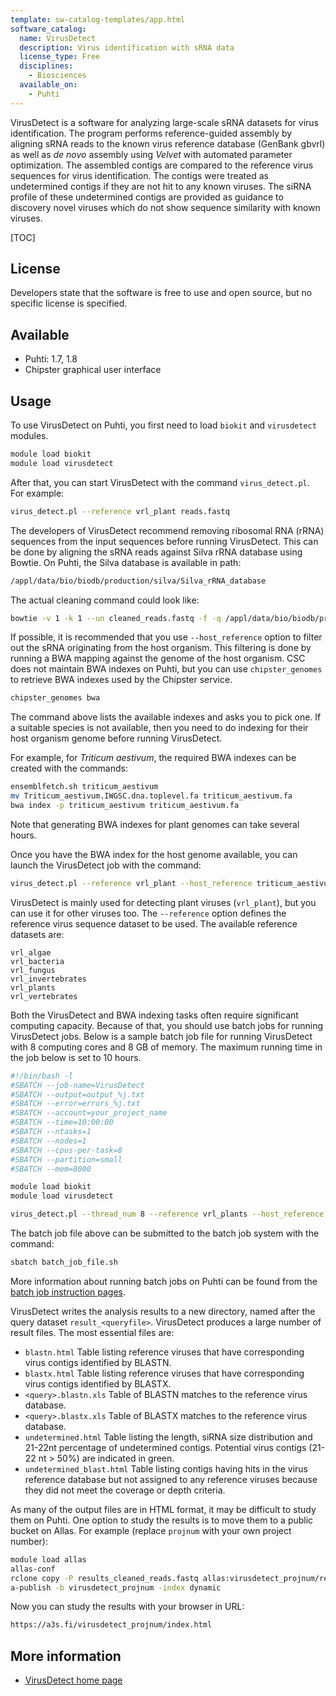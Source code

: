 ```yaml
---
template: sw-catalog-templates/app.html
software_catalog:
  name: VirusDetect
  description: Virus identification with sRNA data
  license_type: Free
  disciplines:
    - Biosciences
  available_on:
    - Puhti
---
```


VirusDetect is a software for analyzing large-scale sRNA datasets for
virus identification. The program performs reference-guided assembly by
aligning sRNA reads to the known virus reference database (GenBank
gbvrl) as well as *de novo* assembly using _Velvet_ with automated
parameter optimization. The assembled contigs are compared to the
reference virus sequences for virus identification. The contigs were
treated as undetermined contigs if they are not hit to any known
viruses. The siRNA profile of these undetermined contigs are provided as
guidance to discovery novel viruses which do not show sequence
similarity with known viruses.

[TOC]

## License

Developers state that the software is free to use and open source, but no specific
license is specified.

## Available

* Puhti: 1.7, 1.8
* Chipster graphical user interface

## Usage

To use VirusDetect on Puhti, you first need to load `biokit` and `virusdetect` modules.

```bash
module load biokit
module load virusdetect
```

After that, you can start VirusDetect with the command `virus_detect.pl`.
For example:

```bash
virus_detect.pl --reference vrl_plant reads.fastq
```

The developers of VirusDetect recommend removing ribosomal RNA (rRNA)
sequences from the input sequences before running VirusDetect. This can
be done by aligning the sRNA reads against Silva rRNA database using
Bowtie. On Puhti, the Silva database is available in path:

```bash
/appl/data/bio/biodb/production/silva/Silva_rRNA_database
```

The actual cleaning command could look like:

```bash
bowtie -v 1 -k 1 --un cleaned_reads.fastq -f -q /appl/data/bio/biodb/production/silva/Silva_rRNA_database reads.fastq sRNA_rRNA_match
```

If possible, it is recommended that you use `--host_reference` option
to filter out the sRNA originating from the host organism. This
filtering is done by running a BWA mapping against the genome of the
host organism. CSC does not maintain BWA indexes on Puhti,
but you can use `chipster_genomes` to retrieve BWA indexes used by the 
Chipster service.

```bash
chipster_genomes bwa
```

The command above lists the available indexes and asks you to pick one.
If a suitable species is not available, then you need to do indexing for their host
organism genome before running VirusDetect.

For example, for _Triticum aestivum_, the required BWA indexes can be
created with the commands:

```bash
ensemblfetch.sh triticum_aestivum
mv Triticum_aestivum.IWGSC.dna.toplevel.fa triticum_aestivum.fa
bwa index -p triticum_aestivum triticum_aestivum.fa
```

Note that generating BWA indexes for plant genomes can take several hours.

Once you have the BWA index for the host genome available, you can launch the VirusDetect job with the command:

```bash
virus_detect.pl --reference vrl_plant --host_reference triticum_aestivum.fa cleaned_reads.fastq
```

VirusDetect is mainly used for detecting plant viruses (`vrl_plant`), but you can use it for other viruses too. The `--reference` option defines the
reference virus sequence dataset to be used. The available reference datasets are:

```text
vrl_algae
vrl_bacteria
vrl_fungus
vrl_invertebrates
vrl_plants
vrl_vertebrates
```

Both the VirusDetect and BWA indexing tasks often require significant
computing capacity. Because of that, you should use batch jobs for 
running VirusDetect jobs. Below is a
sample batch job file for running VirusDetect with 8 computing cores
and 8 GB of memory. The maximum running time in the job below is set to
10 hours.
 
```bash
#!/bin/bash -l
#SBATCH --job-name=VirusDetect
#SBATCH --output=output_%j.txt
#SBATCH --error=errors_%j.txt
#SBATCH --account=your_project_name
#SBATCH --time=10:00:00
#SBATCH --ntasks=1
#SBATCH --nodes=1
#SBATCH --cpus-per-task=8
#SBATCH --partition=small
#SBATCH --mem=8000

module load biokit
module load virusdetect

virus_detect.pl --thread_num 8 --reference vrl_plants --host_reference triticum_aestivum.fa reads_123.fastq
```

The batch job file above can be submitted to the batch job system with the
command:

```bash
sbatch batch_job_file.sh
```

More information about running batch jobs on Puhti can be found from the
[batch job instruction pages](../computing/running/getting-started.md).

VirusDetect writes the analysis results to a new directory, named after the query dataset `result_<queryfile>`. VirusDetect produces a large number of result files. The most essential files are:

* `blastn.html` Table listing reference viruses that have corresponding virus contigs identified by BLASTN.
* `blastx.html` Table listing reference viruses that have corresponding virus contigs identified by BLASTX. 
* `<query>.blastn.xls` Table of BLASTN matches to the reference virus database.
* `<query>.blastx.xls` Table of BLASTX matches to the reference virus database.
* `undetermined.html` Table listing the length, siRNA size distribution and 21-22nt percentage of undetermined contigs. Potential virus contigs (21-22 nt > 50%) are indicated in green.
* `undetermined_blast.html` Table listing contigs having hits in the virus reference database but not assigned to any reference viruses because they did not meet the coverage or depth criteria.

As many of the output files are in HTML format, it may be difficult to study them on Puhti.
One option to study the results is to move them to a public bucket on Allas. For example
(replace `projnum` with your own project number):

```bash
module load allas
allas-conf
rclone copy -P results_cleaned_reads.fastq allas:virusdetect_projnum/results_cleaned_reads.fastq/
a-publish -b virusdetect_projnum -index dynamic
```

Now you can study the results with your browser in URL:

```bash
https://a3s.fi/virusdetect_projnum/index.html
```

## More information

* [VirusDetect home page](http://virusdetect.feilab.net/cgi-bin/virusdetect/index.cgi)

